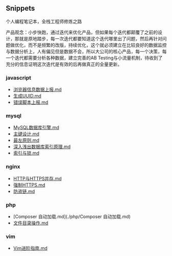 
## Snippets
个人编程笔记本，全栈工程师修炼之路

产品观念：小步快跑，通过迭代来优化产品，但如果每个迭代都颠覆了之前的设计，那就是原地踏步，每一次迭代都要知道这个迭代哪里出了问题，然后再针对问题做优化，而不是频繁的改版，持续优化，这个就必须建立在比较良好的数据监控与数据分析上，人有偏见但是数据不会，所以大公司的核心产品，每一个决策，每一个迭代都需要分析各种数据，建立完善的AB Testing与小流量机制，待收到了充分的信息证明这次迭代是有效的后再做真正的全量更新。
### javascript
- [浏览器信息数据上报.md](./javascript/浏览器信息数据上报.md)
- [生成UUID.md](./javascript/生成UUID.md)
- [错误脚本上报.md](./javascript/错误脚本上报.md)
### mysql
- [MySQL数据库引擎.md](./mysql/MySQL数据库引擎.md)
- [主键设计.md](./mysql/主键设计.md)
- [最左原则.md](./mysql/最左原则.md)
- [深入浅出数据库索引原理.md](./mysql/深入浅出数据库索引原理.md)
- [索引与锁.md](./mysql/索引与锁.md)
### nginx
- [HTTP与HTTPS并存.md](./nginx/HTTP与HTTPS并存.md)
- [强制HTTPS.md](./nginx/强制HTTPS.md)
- [防盗链.md](./nginx/防盗链.md)
### php
- [Composer 自动加载.md](./php/Composer 自动加载.md)
- [文件目录操作.md](./php/文件目录操作.md)
### vim
- [Vim进阶指南.md](./vim/Vim进阶指南.md)
